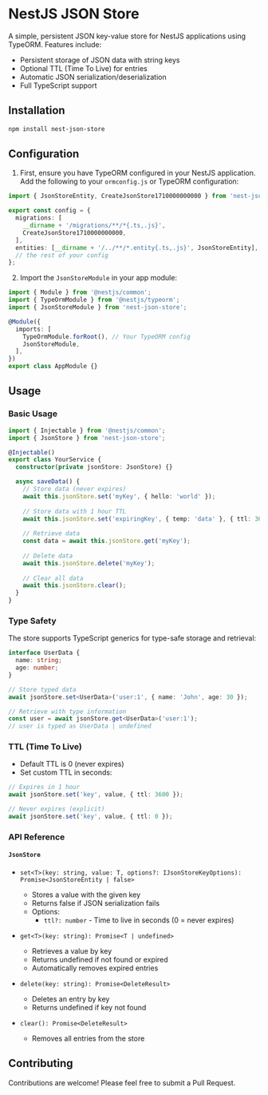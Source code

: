 # NestJS JSON Store

A simple, persistent JSON key-value store for NestJS applications using TypeORM. Features include:

- Persistent storage of JSON data with string keys
- Optional TTL (Time To Live) for entries
- Automatic JSON serialization/deserialization
- Full TypeScript support

## Installation

```bash
npm install nest-json-store
```

## Configuration

1. First, ensure you have TypeORM configured in your NestJS application. Add the following to your `ormconfig.js` or TypeORM configuration:

```typescript
import { JsonStoreEntity, CreateJsonStore1710000000000 } from 'nest-json-store';

export const config = {
  migrations: [
    __dirname + '/migrations/**/*{.ts,.js}',
    CreateJsonStore1710000000000,
  ],
  entities: [__dirname + '/../**/*.entity{.ts,.js}', JsonStoreEntity],
  // the rest of your config
};
```

2. Import the `JsonStoreModule` in your app module:

```typescript
import { Module } from '@nestjs/common';
import { TypeOrmModule } from '@nestjs/typeorm';
import { JsonStoreModule } from 'nest-json-store';

@Module({
  imports: [
    TypeOrmModule.forRoot(), // Your TypeORM config
    JsonStoreModule,
  ],
})
export class AppModule {}
```

## Usage

### Basic Usage

```typescript
import { Injectable } from '@nestjs/common';
import { JsonStore } from 'nest-json-store';

@Injectable()
export class YourService {
  constructor(private jsonStore: JsonStore) {}

  async saveData() {
    // Store data (never expires)
    await this.jsonStore.set('myKey', { hello: 'world' });
    
    // Store data with 1 hour TTL
    await this.jsonStore.set('expiringKey', { temp: 'data' }, { ttl: 3600 });
    
    // Retrieve data
    const data = await this.jsonStore.get('myKey');
    
    // Delete data
    await this.jsonStore.delete('myKey');
    
    // Clear all data
    await this.jsonStore.clear();
  }
}
```

### Type Safety

The store supports TypeScript generics for type-safe storage and retrieval:

```typescript
interface UserData {
  name: string;
  age: number;
}

// Store typed data
await jsonStore.set<UserData>('user:1', { name: 'John', age: 30 });

// Retrieve with type information
const user = await jsonStore.get<UserData>('user:1');
// user is typed as UserData | undefined
```

### TTL (Time To Live)

- Default TTL is 0 (never expires)
- Set custom TTL in seconds:

```typescript
// Expires in 1 hour
await jsonStore.set('key', value, { ttl: 3600 });

// Never expires (explicit)
await jsonStore.set('key', value, { ttl: 0 });
```

### API Reference

#### `JsonStore`

- `set<T>(key: string, value: T, options?: IJsonStoreKeyOptions): Promise<JsonStoreEntity | false>`
  - Stores a value with the given key
  - Returns false if JSON serialization fails
  - Options:
    - `ttl?: number` - Time to live in seconds (0 = never expires)

- `get<T>(key: string): Promise<T | undefined>`
  - Retrieves a value by key
  - Returns undefined if not found or expired
  - Automatically removes expired entries

- `delete(key: string): Promise<DeleteResult>`
  - Deletes an entry by key
  - Returns undefined if key not found

- `clear(): Promise<DeleteResult>`
  - Removes all entries from the store

## Contributing

Contributions are welcome! Please feel free to submit a Pull Request.
